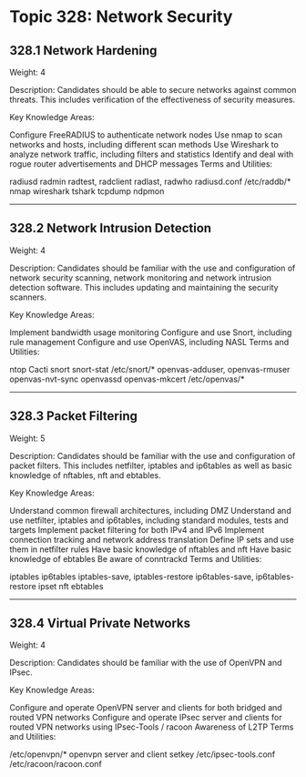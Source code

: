 # Topic 328: Network Security

## 328.1 Network Hardening
Weight: 4

Description: Candidates should be able to secure networks against common threats. This includes verification of the effectiveness of security measures.

Key Knowledge Areas:

Configure FreeRADIUS to authenticate network nodes
Use nmap to scan networks and hosts, including different scan methods
Use Wireshark to analyze network traffic, including filters and statistics
Identify and deal with rogue router advertisements and DHCP messages
Terms and Utilities:

radiusd
radmin
radtest, radclient
radlast, radwho
radiusd.conf
/etc/raddb/*
nmap
wireshark
tshark
tcpdump
ndpmon

---

## 328.2 Network Intrusion Detection
Weight: 4

Description: Candidates should be familiar with the use and configuration of network security scanning, network monitoring and network intrusion detection software. This includes updating and maintaining the security scanners.

Key Knowledge Areas:

Implement bandwidth usage monitoring
Configure and use Snort, including rule management
Configure and use OpenVAS, including NASL
Terms and Utilities:

ntop
Cacti
snort
snort-stat
/etc/snort/*
openvas-adduser, openvas-rmuser
openvas-nvt-sync
openvassd
openvas-mkcert
/etc/openvas/*

---

## 328.3 Packet Filtering
Weight: 5

Description: Candidates should be familiar with the use and configuration of packet filters. This includes netfilter, iptables and ip6tables as well as basic knowledge of nftables, nft and ebtables.

Key Knowledge Areas:

Understand common firewall architectures, including DMZ
Understand and use netfilter, iptables and ip6tables, including standard modules, tests and targets
Implement packet filtering for both IPv4 and IPv6
Implement connection tracking and network address translation
Define IP sets and use them in netfilter rules
Have basic knowledge of nftables and nft
Have basic knowledge of ebtables
Be aware of conntrackd
Terms and Utilities:

iptables
ip6tables
iptables-save, iptables-restore
ip6tables-save, ip6tables-restore
ipset
nft
ebtables
 
---

## 328.4 Virtual Private Networks
Weight: 4

Description: Candidates should be familiar with the use of OpenVPN and IPsec.

Key Knowledge Areas:

Configure and operate OpenVPN server and clients for both bridged and routed VPN networks
Configure and operate IPsec server and clients for routed VPN networks using IPsec-Tools / racoon
Awareness of L2TP
Terms and Utilities:

/etc/openvpn/*
openvpn server and client
setkey
/etc/ipsec-tools.conf
/etc/racoon/racoon.conf
